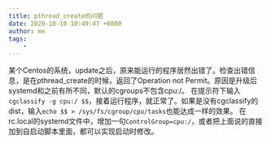 ```yaml
---
title: pthread_create的问题
date: 2020-10-10 10:49:47 +0800
author: me
tags:
    - 
---
```


某个Centos的系统，update之后，原来能运行的程序居然出错了。检查出错信息，是在pthread_create的时候，返回了Operation not Permit。原因是升级后systemd和之前有所不同，默认的cgroups不包含cpu:/。
在提示符下输入`cgclassify -g cpu:/ $$`，接着运行程序，就正常了。如果是没有cgclassify的dist，输入`echo $$ > /sys/fs/cgroup/cpu/tasks`也能达成一样的效果。
在rc.local的systemd文件中，增加一句`ControlGroup=cpu:/`，或者把上面说的直接加到自启动脚本里面，都可以实现启动时修改。